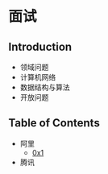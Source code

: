 # 面试

## Introduction
+ 领域问题
+ 计算机网络
+ 数据结构与算法
+ 开放问题

## Table of Contents

+ 阿里
    + [0x1](/docs/Battlefield/Interview/FE/阿里0x1.md)
+ 腾讯